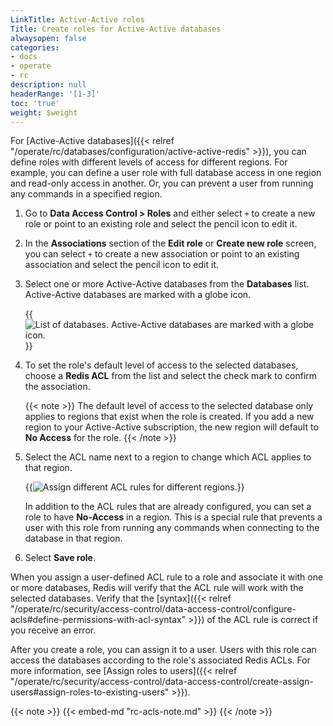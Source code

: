 ```yaml
---
LinkTitle: Active-Active roles
Title: Create roles for Active-Active databases
alwaysopen: false
categories:
- docs
- operate
- rc
description: null
headerRange: '[1-3]'
toc: 'true'
weight: $weight
---
```


For [Active-Active databases]({{< relref "/operate/rc/databases/configuration/active-active-redis" >}}), you can define roles with different levels of access for different regions. For example, you can define a user role with full database access in one region and read-only access in another. Or, you can prevent a user from running any commands in a specified region.

1. Go to **Data Access Control > Roles** and either select `+` to create a new role or point to an existing role and select the pencil icon to edit it.

1. In the **Associations** section of the **Edit role** or **Create new role** screen, you can select `+` to create a new association or point to an existing association and select the pencil icon to edit it.

1. Select one or more Active-Active databases from the **Databases** list. Active-Active databases are marked with a globe icon.

    {{<image filename="images/rc/roles-select-aa-database.png" alt="List of databases. Active-Active databases are marked with a globe icon." >}}

1. To set the role's default level of access to the selected databases, choose a **Redis ACL** from the list and select the check mark to confirm the association.

    {{< note >}}
The default level of access to the selected database only applies to regions that exist when the role is created. If you add a new region to your Active-Active subscription, the new region will default to **No Access** for the role.
    {{< /note >}}

1. Select the ACL name next to a region to change which ACL applies to that region.

    {{<image filename="images/rc/roles-assign-rules-active-active.png" alt="Assign different ACL rules for different regions." >}}

    In addition to the ACL rules that are already configured, you can set a role to have **No-Access** in a region. This is a special rule that prevents a user with this role from running any commands when connecting to the database in that region.

1. Select **Save role**.

When you assign a user-defined ACL rule to a role and associate it with one or more databases, Redis will verify that the ACL rule will work with the selected databases. Verify that the [syntax]({{< relref "/operate/rc/security/access-control/data-access-control/configure-acls#define-permissions-with-acl-syntax" >}}) of the ACL rule is correct if you receive an error.

After you create a role, you can assign it to a user. Users with this role can access the databases according to the role's associated Redis ACLs. For more information, see [Assign roles to users]({{< relref "/operate/rc/security/access-control/data-access-control/create-assign-users#assign-roles-to-existing-users" >}}).

{{< note >}}
{{< embed-md "rc-acls-note.md" >}}
{{< /note >}}